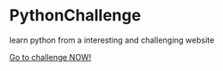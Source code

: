 # PythonChallenge
learn python from a interesting and challenging website

[Go to challenge NOW!](http://www.pythonchallenge.com/"PythonChallenge")

